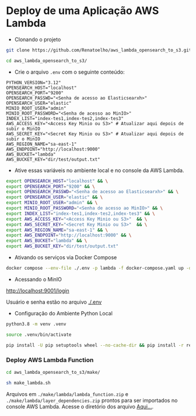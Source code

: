 

# Deploy de uma Aplicação AWS Lambda

+ Clonando o projeto

```bash
git clone https://github.com/Renatoelho/aws_lambda_opensearch_to_s3.git aws_lambda_opensearch_to_s3
```

```bash
cd aws_lambda_opensearch_to_s3/
```

+ Crie o arquivo ```.env``` com o seguinte conteúdo:

```text
PYTHON_VERSION="3.12"
OPENSEARCH_HOST="localhost"
OPENSEARCH_PORT="9200"
OPENSEARCH_PASSWD="<Senha de acesso ao Elasticsearxh>"
OPENSEARCH_USER="elastic"
MINIO_ROOT_USER="admin"
MINIO_ROOT_PASSWORD="<Senha de acesso ao MinIO>"
INDEX_LIST="index-tes1,index-tes2,index-tes3"
AWS_ACCESS_KEY="<Access Key Minio ou S3>" # Atualizar aqui depois de subir o MinIO
AWS_SECRET_KEY="<Secret Key Minio ou S3>" # Atualizar aqui depois de subir o MinIO
AWS_REGION_NAME="sa-east-1"
AWS_ENDPOINT="http://localhost:9000"
AWS_BUCKET="lambda"
AWS_BUCKET_KEY="dir/test/output.txt"
```

+ Ative essas variáveis no ambiente local e no console da AWS Lambda.

```bash
export OPENSEARCH_HOST="localhost" && \
export OPENSEARCH_PORT="9200" && \
export OPENSEARCH_PASSWD="<Senha de acesso ao Elasticsearxh>" && \
export OPENSEARCH_USER="elastic" && \
export MINIO_ROOT_USER="admin" && \
export MINIO_ROOT_PASSWORD="<Senha de acesso ao MinIO>" && \
export INDEX_LIST="index-tes1,index-tes2,index-tes3" && \
export AWS_ACCESS_KEY="<Access Key Minio ou S3>"  && \
export AWS_SECRET_KEY="<Secret Key Minio ou S3>"  && \
export AWS_REGION_NAME="sa-east-1" && \
export AWS_ENDPOINT="http://localhost:9000" && \
export AWS_BUCKET="lambda" && \
export AWS_BUCKET_KEY="dir/test/output.txt"
```

+ Ativando os serviços via Docker Compose

```bash
docker compose --env-file ./.env -p lambda -f docker-compose.yaml up -d
```

+ Acessando o MinIO

[http://localhost:9001/login](http://localhost:9001/login)

Usuário e senha estão no arquivo [./.env](./.env)

+ Configuração do Ambiente Python Local

```bash
python3.8 -m venv .venv
```

```bash
source .venv/bin/activate
```

```bash
pip install -U pip setuptools wheel --no-cache-dir && pip install -r requirements.txt --no-cache-dir
```

### Deploy AWS Lambda Function

```bash
cd aws_lambda_opensearch_to_s3/make/
```

```bash
sh make_lambda.sh
```

Arquivos em ```./make/lambda/lambda_function.zip``` e ```./make/lambda/layer_dependencies.zip``` prontos para ser importados no console AWS Lambda. Acesse o diretório dos arquivo [Aqui...](./make/).